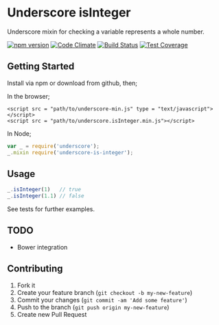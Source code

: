 # Underscore isInteger

Underscore mixin for checking a variable represents a whole number.

[![npm version](https://badge.fury.io/js/underscore-is-integer.svg)](https://badge.fury.io/js/underscore-is-integer)
[![Code Climate](https://codeclimate.com/github/mikeyhogarth/underscore-is-integer/badges/gpa.svg)](https://codeclimate.com/github/mikeyhogarth/underscore-is-integer)
[![Build Status](https://travis-ci.org/mikeyhogarth/underscore-is-integer.svg?branch=master)](https://travis-ci.org/mikeyhogarth/underscore-is-integer)
[![Test Coverage](https://codeclimate.com/github/mikeyhogarth/underscore-is-integer/badges/coverage.svg)](https://codeclimate.com/github/mikeyhogarth/underscore-is-integer/coverage)

## Getting Started
Install via npm or download from github, then;

In the browser;
```html5
<script src = "path/to/underscore-min.js" type = "text/javascript"></script>
<script src = "path/to/underscore.isInteger.min.js"></script>
```
In Node;
```javascript
var _ = require('underscore');
_.mixin require('underscore-is-integer');
```

## Usage
```javascript
_.isInteger(1)   // true
_.isInteger(1.1) // false
```
See tests for further examples.

## TODO

* Bower integration

## Contributing

1. Fork it
2. Create your feature branch (`git checkout -b my-new-feature`)
3. Commit your changes (`git commit -am 'Add some feature'`)
4. Push to the branch (`git push origin my-new-feature`)
5. Create new Pull Request
